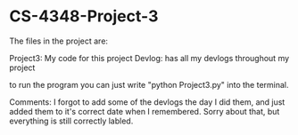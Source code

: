# CS-4348-Project-3

The files in the project are:

Project3: My code for this project
Devlog: has all my devlogs throughout my project

to run the program you can just write "python Project3.py" into the terminal.

Comments:
I forgot to add some of the devlogs the day I did them, and just added them to it's correct date when I remembered. Sorry about that, but everything is still correctly labled. 
